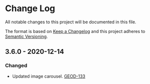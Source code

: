 # Change Log
All notable changes to this project will be documented in this file.

The format is based on [Keep a Changelog](http://keepachangelog.com/)
and this project adheres to [Semantic Versioning](http://semver.org/).

## 3.6.0 - 2020-12-14

### Changed
- Updated image carousel.
  [GEOD-133](https://opensource.ncsa.illinois.edu/jira/browse/GLM-133)
